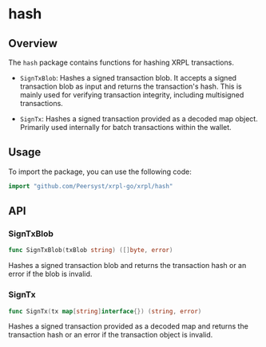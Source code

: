 # hash

## Overview

The `hash` package contains functions for hashing XRPL transactions.

- `SignTxBlob`: Hashes a signed transaction blob. It accepts a signed transaction blob as input and returns the transaction's hash. This is mainly used for verifying transaction integrity, including multisigned transactions.

- `SignTx`: Hashes a signed transaction provided as a decoded map object. Primarily used internally for batch transactions within the wallet.

## Usage

To import the package, you can use the following code:

```go
import "github.com/Peersyst/xrpl-go/xrpl/hash"
```

## API

### SignTxBlob

```go
func SignTxBlob(txBlob string) ([]byte, error)
```

Hashes a signed transaction blob and returns the transaction hash or an error if the blob is invalid.

### SignTx

```go
func SignTx(tx map[string]interface{}) (string, error)
```

Hashes a signed transaction provided as a decoded map and returns the transaction hash or an error if the transaction object is invalid.
